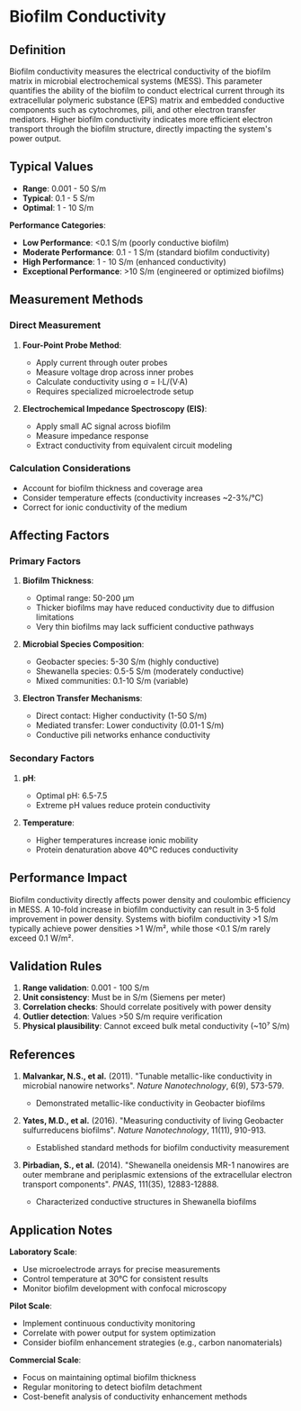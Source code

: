 <!--
Parameter ID: biofilm_conductivity
Category: biological
Generated: 2025-01-16T10:24:00.000Z
-->

# Biofilm Conductivity

## Definition

Biofilm conductivity measures the electrical conductivity of the biofilm matrix
in microbial electrochemical systems (MESS). This parameter quantifies the
ability of the biofilm to conduct electrical current through its extracellular
polymeric substance (EPS) matrix and embedded conductive components such as
cytochromes, pili, and other electron transfer mediators. Higher biofilm
conductivity indicates more efficient electron transport through the biofilm
structure, directly impacting the system's power output.

## Typical Values

- **Range**: 0.001 - 50 S/m
- **Typical**: 0.1 - 5 S/m
- **Optimal**: 1 - 10 S/m

**Performance Categories**:

- **Low Performance**: <0.1 S/m (poorly conductive biofilm)
- **Moderate Performance**: 0.1 - 1 S/m (standard biofilm conductivity)
- **High Performance**: 1 - 10 S/m (enhanced conductivity)
- **Exceptional Performance**: >10 S/m (engineered or optimized biofilms)

## Measurement Methods

### Direct Measurement

1. **Four-Point Probe Method**:

   - Apply current through outer probes
   - Measure voltage drop across inner probes
   - Calculate conductivity using σ = I·L/(V·A)
   - Requires specialized microelectrode setup

2. **Electrochemical Impedance Spectroscopy (EIS)**:
   - Apply small AC signal across biofilm
   - Measure impedance response
   - Extract conductivity from equivalent circuit modeling

### Calculation Considerations

- Account for biofilm thickness and coverage area
- Consider temperature effects (conductivity increases ~2-3%/°C)
- Correct for ionic conductivity of the medium

## Affecting Factors

### Primary Factors

1. **Biofilm Thickness**:

   - Optimal range: 50-200 μm
   - Thicker biofilms may have reduced conductivity due to diffusion limitations
   - Very thin biofilms may lack sufficient conductive pathways

2. **Microbial Species Composition**:

   - Geobacter species: 5-30 S/m (highly conductive)
   - Shewanella species: 0.5-5 S/m (moderately conductive)
   - Mixed communities: 0.1-10 S/m (variable)

3. **Electron Transfer Mechanisms**:
   - Direct contact: Higher conductivity (1-50 S/m)
   - Mediated transfer: Lower conductivity (0.01-1 S/m)
   - Conductive pili networks enhance conductivity

### Secondary Factors

1. **pH**:

   - Optimal pH: 6.5-7.5
   - Extreme pH values reduce protein conductivity

2. **Temperature**:
   - Higher temperatures increase ionic mobility
   - Protein denaturation above 40°C reduces conductivity

## Performance Impact

Biofilm conductivity directly affects power density and coulombic efficiency in
MESS. A 10-fold increase in biofilm conductivity can result in 3-5 fold
improvement in power density. Systems with biofilm conductivity >1 S/m typically
achieve power densities >1 W/m², while those <0.1 S/m rarely exceed 0.1 W/m².

## Validation Rules

1. **Range validation**: 0.001 - 100 S/m
2. **Unit consistency**: Must be in S/m (Siemens per meter)
3. **Correlation checks**: Should correlate positively with power density
4. **Outlier detection**: Values >50 S/m require verification
5. **Physical plausibility**: Cannot exceed bulk metal conductivity (~10⁷ S/m)

## References

1. **Malvankar, N.S., et al.** (2011). "Tunable metallic-like conductivity in
   microbial nanowire networks". _Nature Nanotechnology_, 6(9), 573-579.

   - Demonstrated metallic-like conductivity in Geobacter biofilms

2. **Yates, M.D., et al.** (2016). "Measuring conductivity of living Geobacter
   sulfurreducens biofilms". _Nature Nanotechnology_, 11(11), 910-913.

   - Established standard methods for biofilm conductivity measurement

3. **Pirbadian, S., et al.** (2014). "Shewanella oneidensis MR-1 nanowires are
   outer membrane and periplasmic extensions of the extracellular electron
   transport components". _PNAS_, 111(35), 12883-12888.
   - Characterized conductive structures in Shewanella biofilms

## Application Notes

**Laboratory Scale**:

- Use microelectrode arrays for precise measurements
- Control temperature at 30°C for consistent results
- Monitor biofilm development with confocal microscopy

**Pilot Scale**:

- Implement continuous conductivity monitoring
- Correlate with power output for system optimization
- Consider biofilm enhancement strategies (e.g., carbon nanomaterials)

**Commercial Scale**:

- Focus on maintaining optimal biofilm thickness
- Regular monitoring to detect biofilm detachment
- Cost-benefit analysis of conductivity enhancement methods
